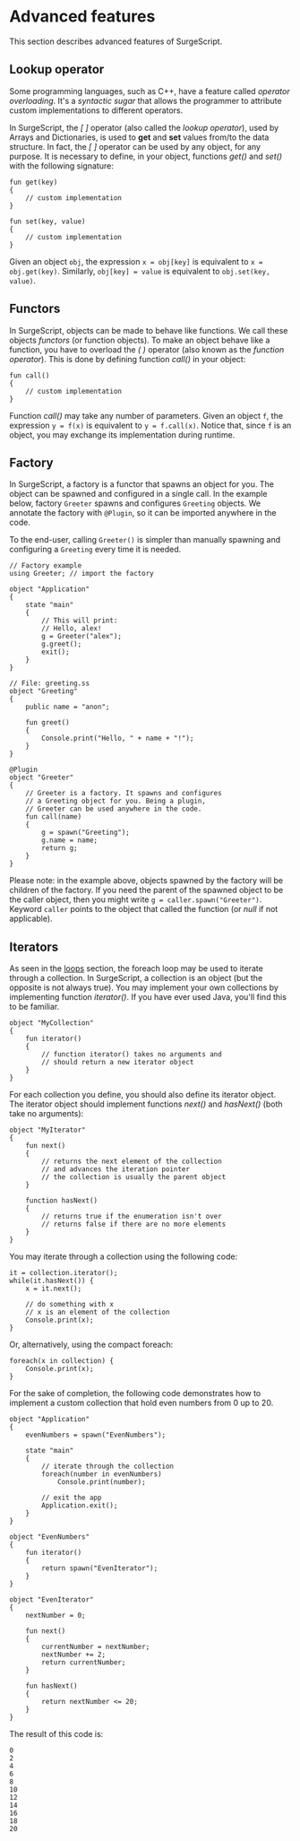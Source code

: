 Advanced features
=================

This section describes advanced features of SurgeScript.

Lookup operator
---------------

Some programming languages, such as C++, have a feature called *operator overloading*. It's a *syntactic sugar* that allows the programmer to attribute custom implementations to different operators.

In SurgeScript, the *[ ]* operator (also called the *lookup operator*), used by Arrays and Dictionaries, is used to **get** and **set** values from/to the data structure. In fact, the *[ ]* operator can be used by any object, for any purpose. It is necessary to define, in your object, functions *get()* and *set()* with the following signature:

```
fun get(key)
{
    // custom implementation
}

fun set(key, value)
{
    // custom implementation
}
```

Given an object `obj`, the expression `x = obj[key]` is equivalent to `x = obj.get(key)`. Similarly, `obj[key] = value` is equivalent to `obj.set(key, value)`.

Functors
--------

In SurgeScript, objects can be made to behave like functions. We call these objects *functors* (or function objects). To make an object behave like a function, you have to overload the *( )* operator (also known as the *function operator*). This is done by defining function *call()* in your object:

```
fun call()
{
    // custom implementation
}
```

Function *call()* may take any number of parameters. Given an object `f`, the expression `y = f(x)` is equivalent to `y = f.call(x)`. Notice that, since `f` is an object, you may exchange its implementation during runtime.

Factory
-------

In SurgeScript, a factory is a functor that spawns an object for you. The object can be spawned and configured in a single call. In the example below, factory `Greeter` spawns and configures `Greeting` objects. We annotate the factory with `@Plugin`, so it can be imported anywhere in the code.

To the end-user, calling `Greeter()` is simpler than manually spawning and configuring a `Greeting` every time it is needed.

```
// Factory example
using Greeter; // import the factory

object "Application"
{
    state "main"
    {
		// This will print:
		// Hello, alex!
		g = Greeter("alex");
		g.greet();
        exit();
    }
}

// File: greeting.ss
object "Greeting"
{
	public name = "anon";

	fun greet()
	{
		Console.print("Hello, " + name + "!");
	}
}

@Plugin
object "Greeter"
{
	// Greeter is a factory. It spawns and configures
	// a Greeting object for you. Being a plugin,
	// Greeter can be used anywhere in the code.
	fun call(name)
	{
		g = spawn("Greeting");
		g.name = name;
		return g;
	}
}
```

Please note: in the example above, objects spawned by the factory will be children of the factory. If you need the parent of the spawned object to be the caller object, then you might write `g = caller.spawn("Greeter")`. Keyword `caller` points to the object that called the function (or *null* if not applicable).

Iterators
---------

As seen in the [loops](loops#foreach) section, the foreach loop may be used to iterate through a collection. In SurgeScript, a collection is an object (but the opposite is not always true). You may implement your own collections by implementing function *iterator()*. If you have ever used Java, you'll find this to be familiar.

```
object "MyCollection"
{
    fun iterator()
    {
        // function iterator() takes no arguments and 
        // should return a new iterator object
    }
}
```

For each collection you define, you should also define its iterator object. The iterator object should implement functions *next()* and *hasNext()* (both take no arguments):

```
object "MyIterator"
{
    fun next()
    {
        // returns the next element of the collection
        // and advances the iteration pointer
        // the collection is usually the parent object
    }

    function hasNext()
    {
        // returns true if the enumeration isn't over
        // returns false if there are no more elements
    }
}
```

You may iterate through a collection using the following code:

```
it = collection.iterator();
while(it.hasNext()) {
    x = it.next();
   
    // do something with x
    // x is an element of the collection
    Console.print(x);
}
```

Or, alternatively, using the compact foreach:

```
foreach(x in collection) {
    Console.print(x);
}
```

For the sake of completion, the following code demonstrates how to implement a custom collection that hold even numbers from 0 up to 20.

```
object "Application"
{
    evenNumbers = spawn("EvenNumbers");

    state "main"
    {
        // iterate through the collection
        foreach(number in evenNumbers)
            Console.print(number);

        // exit the app
        Application.exit();
    }
}

object "EvenNumbers"
{
    fun iterator()
    {
        return spawn("EvenIterator");
    }
}

object "EvenIterator"
{
    nextNumber = 0;

    fun next()
    {
        currentNumber = nextNumber;
        nextNumber += 2;
        return currentNumber;
    }

    fun hasNext()
    {
        return nextNumber <= 20;
    }
}
```

The result of this code is:

```
0
2
4
6
8
10
12
14
16
18
20
```